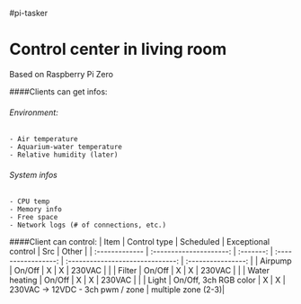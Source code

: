 #pi-tasker

# Control center in living room
Based on Raspberry Pi Zero

####Clients can get infos:
###### Environment:
 	- Air temperature
 	- Aquarium-water temperature
 	- Relative humidity (later)
###### System infos
 	- CPU temp
 	- Memory info
 	- Free space
 	- Network logs (# of connections, etc.)

####Client can control:
| Item           | Control type            | Scheduled | Exceptional control | Src                              | Other              | 
| :------------- | :---------------------: | :-------: | :-----------------: | :------------------------------: | :----------------: |
| Airpump        | On/Off                  | X         | X                   | 230VAC                           |                    |
| Filter         | On/Off                  | X         | X                   | 230VAC                           |                    |
| Water heating  | On/Off                  | X         | X                   | 230VAC                           |                    |
| Light          | On/Off, 3ch RGB color   | X         | X                   | 230VAC -> 12VDC - 3ch pwm / zone | multiple zone (2-3)|
